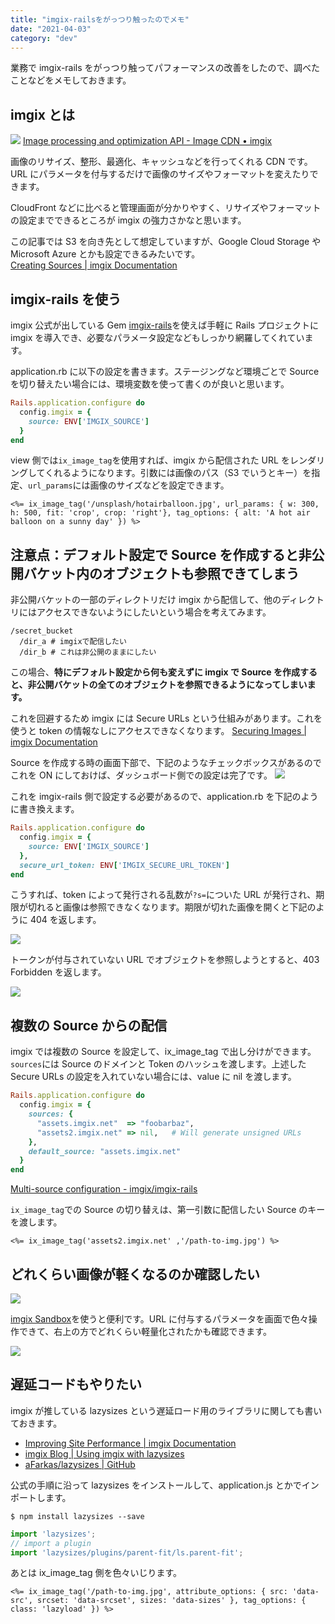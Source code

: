 ```yaml
---
title: "imgix-railsをがっつり触ったのでメモ"
date: "2021-04-03"
category: "dev"
---
```


業務で imgix-rails をがっつり触ってパフォーマンスの改善をしたので、調べたことなどをメモしておきます。

## imgix とは

![](image1.png)
[Image processing and optimization API - Image CDN • imgix](https://www.imgix.com/)

画像のリサイズ、整形、最適化、キャッシュなどを行ってくれる CDN です。
URL にパラメータを付与するだけで画像のサイズやフォーマットを変えたりできます。

CloudFront などに比べると管理画面が分かりやすく、リサイズやフォーマットの設定までできるところが imgix の強力さかなと思います。

この記事では S3 を向き先として想定していますが、Google Cloud Storage や Microsoft Azure とかも設定できるみたいです。  
[Creating Sources | imgix Documentation](https://docs.imgix.com/setup/creating-sources)

## imgix-rails を使う

imgix 公式が出している Gem [imgix-rails](https://github.com/imgix/imgix-rails)を使えば手軽に Rails プロジェクトに imgix を導入でき、必要なパラメータ設定などもしっかり網羅してくれています。

application.rb に以下の設定を書きます。ステージングなど環境ごとで Source を切り替えたい場合には、環境変数を使って書くのが良いと思います。

```rb:application.rb
Rails.application.configure do
  config.imgix = {
    source: ENV['IMGIX_SOURCE']
  }
end
```

view 側では`ix_image_tag`を使用すれば、imgix から配信された URL をレンダリングしてくれるようになります。引数には画像のパス（S3 でいうとキー）を指定、`url_params`には画像のサイズなどを設定できます。

```erb
<%= ix_image_tag('/unsplash/hotairballoon.jpg', url_params: { w: 300, h: 500, fit: 'crop', crop: 'right'}, tag_options: { alt: 'A hot air balloon on a sunny day' }) %>
```

## 注意点：デフォルト設定で Source を作成すると非公開バケット内のオブジェクトも参照できてしまう

非公開バケットの一部のディレクトリだけ imgix から配信して、他のディレクトリにはアクセスできないようにしたいという場合を考えてみます。

```shell
/secret_bucket
  /dir_a # imgixで配信したい
  /dir_b # これは非公開のままにしたい
```

この場合、**特にデフォルト設定から何も変えずに imgix で Source を作成すると、非公開バケットの全てのオブジェクトを参照できるようになってしまいます。**

これを回避するため imgix には Secure URLs という仕組みがあります。これを使うと token の情報なしにアクセスできなくなります。
[Securing Images | imgix Documentation](https://docs.imgix.com/setup/securing-images#expiring-urls)

Source を作成する時の画面下部で、下記のようなチェックボックスがあるのでこれを ON にしておけば、ダッシュボード側での設定は完了です。
![](image2.png)

これを imgix-rails 側で設定する必要があるので、application.rb を下記のように書き換えます。

```rb:application.rb
Rails.application.configure do
  config.imgix = {
    source: ENV['IMGIX_SOURCE']
  },
  secure_url_token: ENV['IMGIX_SECURE_URL_TOKEN']
end
```

こうすれば、token によって発行される乱数が`?s=`についた URL が発行され、期限が切れると画像は参照できなくなります。期限が切れた画像を開くと下記のように 404 を返します。

![](image3.png)

トークンが付与されていない URL でオブジェクトを参照しようとすると、403 Forbidden を返します。

![](image4.png)

## 複数の Source からの配信

imgix では複数の Source を設定して、ix_image_tag で出し分けができます。`sources`には Source のドメインと Token のハッシュを渡します。上述した Secure URLs の設定を入れていない場合には、value に nil を渡します。

```rb:application.rb
Rails.application.configure do
  config.imgix = {
    sources: {
      "assets.imgix.net"  => "foobarbaz",
      "assets2.imgix.net" => nil,   # Will generate unsigned URLs
    },
    default_source: "assets.imgix.net"
  }
end
```

[Multi-source configuration - imgix/imgix-rails](https://github.com/imgix/imgix-rails#multi-source-configuration)

`ix_image_tag`での Source の切り替えは、第一引数に配信したい Source のキーを渡します。

```erb
<%= ix_image_tag('assets2.imgix.net' ,'/path-to-img.jpg') %>
```

## どれくらい画像が軽くなるのか確認したい

![](image5.png)

[imgix Sandbox](https://sandbox.imgix.com/create)を使うと便利です。URL に付与するパラメータを画面で色々操作できて、右上の方でどれくらい軽量化されたかも確認できます。

![](image6.png)

## 遅延コードもやりたい

imgix が推している lazysizes という遅延ロード用のライブラリに関しても書いておきます。

- [Improving Site Performance | imgix Documentation](https://docs.imgix.com/best-practices/improving-site-performance#lazy-loading-and-responsive-images-with-imgixjs)
- [imgix Blog | Using imgix with lazysizes](https://blog.imgix.com/2016/05/02/imgix-lazysizes)
- [aFarkas/lazysizes | GitHub](https://github.com/aFarkas/lazysizes)

公式の手順に沿って lazysizes をインストールして、application.js とかでインポートします。

```shell
$ npm install lazysizes --save
```

```js:application.js
import 'lazysizes';
// import a plugin
import 'lazysizes/plugins/parent-fit/ls.parent-fit';
```

あとは ix_image_tag 側を色々いじります。

```erb
<%= ix_image_tag('/path-to-img.jpg', attribute_options: { src: 'data-src', srcset: 'data-srcset', sizes: 'data-sizes' }, tag_options: { class: 'lazyload' }) %>
```
